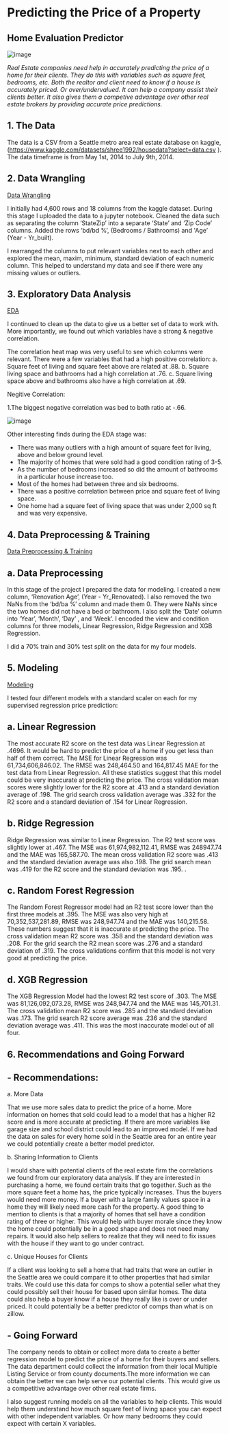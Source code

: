 # Predicting the Price of a Property

## Home Evaluation Predictor 

![image](https://lh3.googleusercontent.com/p/AF1QipMonHBuOOrL0UUzj45iIrfMqY2I76lbLNuPtNFg=w960-h960-n-o-v1)

   *Real Estate companies need help in accurately predicting the price of a home for their clients. They do this with variables such as square feet, bedrooms, etc.  Both the realtor and client need to know if a house is accurately priced. Or over/undervalued. It can help a company assist their clients better. It also gives them a competive advantage over other real estate brokers by providing accurate price predictions.*
 
 
## 1. The Data
The data is a CSV from a Seattle metro area real estate database on kaggle, (https://www.kaggle.com/datasets/shree1992/housedata?select=data.csv ). The data timeframe is from May 1st, 2014 to July 9th, 2014.
 
## 2. Data Wrangling
[Data Wrangling](http://localhost:8888/notebooks/Documents/GitHub/Home%20Price%20Predictor%20Capstone/Data%20Wrangling%20%26%20EDA%20for%20Home%20Price%20Predictor%20Capstone.ipynb)

I initially had 4,600 rows and 18 columns from the kaggle dataset. During this stage I uploaded the data to a jupyter notebook. Cleaned the data such as separating the column ‘StateZip’ into a separate ‘State’ and ‘Zip Code’ columns. Added the rows ‘bd/bd %’, (Bedrooms / Bathrooms) and 'Age’ (Year -  Yr_built).

I rearranged the columns to put relevant variables next to each other and explored the mean, maxim, minimum, standard deviation of each numeric column. This helped to understand my data and see if there were any missing values or outliers.

## 3. Exploratory Data Analysis
[EDA](http://localhost:8888/notebooks/Documents/GitHub/Home%20Price%20Predictor%20Capstone/%20Pre-Processing%2C%20Training%20%20%26%20Modeling.ipynb#)
 
I continued to clean up the data to give us a better set of data to work with. More importantly, we found out which variables have a strong & negative correlation.
 
The correlation heat map was very useful to see which columns were relevant. There were a few variables that had a high positive correlation:
a. Square feet of living and square feet above are related at .88.
b. Square living space and bathrooms had a high correlation at .76.
c. Square living space above and bathrooms also have a high correlation at .69.

Negitive Correlation:

1.The biggest negative correlation was bed to bath ratio at -.66.

 ![image](https://user-images.githubusercontent.com/86930309/193145314-8b8c26b4-0fa3-44d7-914d-2b8dcfcd7a77.png)

Other interesting finds during the EDA stage was:
- There was many outliers with a high amount of square feet for living, above and below ground level.
- The majority of homes that were sold had a good condition rating of 3-5.
- As the number of bedrooms increased so did the amount of bathrooms in a particular house increase too. 
- Most of the homes had between three and six bedrooms.
- There was a positive correlation between price and square feet of living space. 
- One home had a square feet of living space that was under 2,000 sq ft and was very expensive. 
 
## 4. Data Preprocessing & Training
[Data Preprocessing & Training](http://localhost:8888/notebooks/Documents/GitHub/Home%20Price%20Predictor%20Capstone/%20Pre-Processing%2C%20Training%20%20%26%20Modeling.ipynb)

## a. Data Preprocessing

In this stage of the project I prepared the data for modeling. I created a new column, ‘Renovation Age’, (Year - Yr_Renovated). I also removed the two NaNs from the ‘bd/ba %’ column and made them 0. They were NaNs since the two homes did not have a bed or bathroom. I also split the ‘Date’ column into ‘Year’, ‘Month’, ‘Day’ , and ‘Week’. I encoded the view and condition columns for three models, Linear Regression, Ridge Regression and XGB Regression. 

I did a 70% train and 30% test split on the data for my four models.

 ## 5. Modeling
 [Modeling](http://localhost:8888/notebooks/Documents/GitHub/Home%20Price%20Predictor%20Capstone/%20Pre-Processing%2C%20Training%20%20%26%20Modeling.ipynb)
 
I tested four different models with a standard scaler on each for my supervised regression price prediction:
 
## a. Linear Regression
The most accurate R2 score on the test data was Linear Regression at .4696. It would be hard to predict the price of a home if you get less than half of them correct. The MSE for Linear Regression was 61,734,606,846.02. The RMSE was 248,464.50 and 164,817.45 MAE for the test data from Linear Regression. All these statistics suggest that this model could be very inaccurate at predicting the price. The cross validation mean scores were slightly lower for the R2 score at .413 and a standard deviation average of .198. The grid search cross validation average was .332 for the R2 score and a standard deviation of .154 for Linear Regression.

## b. Ridge Regression
Ridge Regression was similar to Linear Regression. The R2 test score was slightly lower at .467. The MSE was 61,974,982,112.41, RMSE was 248947.74 and the MAE was 165,587.70. The mean cross validation R2 score was .413 and the standard deviation average was also .198. The grid search mean was .419 for the R2 score and the standard deviation was .195.
.
## c. Random Forest Regression
The Random Forest Regressor model had an R2 test score lower than the first three models at .395. The MSE was also very high at  70,352,537,281.89, RMSE was 248,947.74 and the MAE was 140,215.58. These numbers suggest that it is inaccurate at predicting the price. The cross validation mean R2 score was .358 and the standard deviation was .208. For the grid search the R2 mean score was .276 and a standard deviation of .319. The cross validations confirm that this model is not very good at predicting the price.
 
## d. XGB Regression
The XGB Regression Model had the lowest R2 test score of .303. The MSE was 81,126,092,073.28, RMSE was  248,947.74 and the MAE was 145,701.31. The cross validation mean R2 score was .285 and the standard deviation was .173. The grid search R2 score average was .236 and the standard deviation average was .411. This was the most inaccurate model out of all four.

 
## 6. Recommendations and Going Forward 

## - Recommendations:

a. More Data

That we use more sales data to predict the price of a home. More information on homes that sold could lead to a model that has a higher R2 score and is more accurate at predicting. If there are more variables like garage size and school district could lead to an improved model. If we had the data on sales for every home sold in the Seattle area for an entire year we could potentially create a better model predictor.
 
b. Sharing Information to Clients

I would share with potential clients of the real estate firm the correlations we found from our exploratory data analysis. If they are interested in purchasing a home, we found certain traits that go together. Such as the more square feet a home has, the price typically increases. Thus the buyers would need more money. If a buyer with a large family values space in a home they will likely need more cash for the property. A good thing to mention to clients is that a majority of homes that sell have a condition rating of three or higher. This would help with buyer morale since they know the home could potentially be in a good shape and does not need many repairs. It would also help sellers to realize that they will need to fix issues with the house if they want to go under contract.
 
c. Unique Houses for Clients

If a client was looking to sell a home that had traits that were an outlier in the Seattle area we could compare it to other properties that had similar traits. We could use this data for comps to show a potential seller what they could possibly sell their house for based upon similar homes. The data could also help a buyer know if a house they really like is over or under priced. It could potentially be a better predictor of comps than what is on zillow.
 
## - Going Forward

The company needs to obtain or collect more data to create a better regression model to predict the price of a home for their buyers and sellers. The data department could collect the information from their local Multiple Listing Service or from county documents.The more information we can obtain the better we can help serve our potential clients. This would give us a competitive advantage over other real estate firms.

I also suggest running models on all the variables to help clients. This would help them understand how much square feet of living space you can expect with other independent variables. Or how many bedrooms they could expect with certain X variables.

